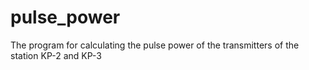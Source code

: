 # pulse_power
The program for calculating the pulse power of the transmitters of the station KP-2 and KP-3
